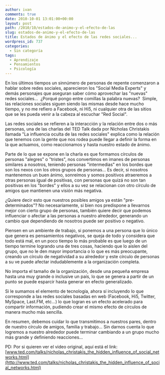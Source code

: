 ```yaml
---
author: ivan
comments: true
date: 2010-10-01 13:01:00+00:00
layout: post
path: /2010/10/estados-de-animo-y-el-efecto-de-las
slug: estados-de-animo-y-el-efecto-de-las
title: Estados de ánimo y el efecto de las redes sociales...
wordpress_id: 737
categories:
  - Sin categoría
tags:
  - Aprendizaje
  - Pensamientos
  - Psicología
---
```


En los últimos tiempos un sinnúmero de personas de repente comenzaron a hablar sobre redes sociales, aparecieron los "Social Media Experts" y demás personajes que aseguran saber cómo aprovechar las "nuevas" redes sociales...  ¿Porqué pongo entre comillas la palabra nuevas?  Simple, las relaciones sociales siguen siendo las mismas desde hace mucho tiempo, y no me refiero a Facebook, ni Hi5, ni cualquier otra de las sitios que se les pueda venir a la cabeza al escuchar "Red Social".

Las redes sociales se refieren a la interacción y la relación entre dos o más personas, una de las charlas del TED Talk dada por Nicholas Christakis llamada "La influencia oculta de las redes sociales" explica como la relación que tenemos con la gente que nos rodea puede llegar a definir la forma en la que actuamos, como reaccionamos y hasta nuestro estado de ánimo.

Parte de lo que se expone en la charla es que formamos círculos de personas "alegres" o "tristes", nos convertimos en imanes de personas similares a nosotros, teniendo personas "intermedias" en los bordes que son los nexos con los otros grupos de personas... Es decir, si nosotros mantenemos un buen ánimo, sonreímos y somos positivos atraeremos a otras personas igual de positivas, con personas que quizá no son tan positivas en los "bordes" y ellos a su vez se relacionan con otro círculo de amigos que mantienen una visión más negativa.

¿Quiere decir esto que nuestros posibles amigos ya están "pre-determinados"? No necesariamente, si bien nos predispone a llevarnos mejor con cierto grupo de personas, también quiere decir que podemos influenciar o afectar a las personas a nuestro alrededor, generando un cambio que dependiendo de nosotros puede ser positivo o negativo.

Piensen en un ambiente de trabajo, si ponemos a una persona que lo único que genera es pensamientos negativos, se queja de todo y considera que todo está mal, en un poco tiempo lo más probable es que luego de un tiempo termine logrando una de tres cosas, haciendo que lo aislen del grupo, que no le den mayor importancia o lo que es más preocupante, creando un círculo de negatividad a su alrededor y este círculo de personas a su ve puede afectar indudablemente a la organización completa.

No importa el tamaño de la organización, desde una pequeña empresa hasta una muy grande o inclusive un país, lo que se genera a partir de un punto se puede esparcir hasta generar en efecto generalizado.

Si le sumamos el elemento de tecnología, ahora sí incluyendo lo que corresponde a las redes sociales basadas en web (Facebook, Hi5, Twitter, MySpace, Last.FM, etc...) lo que logran es un efecto acelerado para compartir información, pudiendo crear el mismo efecto de círculos de manera mucho más sencilla.

En resumen, debemos cuidar lo que transmitimos a nuestros pares, dentro de nuestro círculo de amigos, familia y trabajo... Sin darnos cuenta lo que logremos a nuestro alrededor puede terminar cambiando a un grupo mucho más grande y definiendo reacciones...

PD: Por si quieren ver el video original, aquí está el link:
[www.ted.com/talks/nicholas_christakis_the_hidden_influence_of_social_networks.html](http://www.ted.com/talks/nicholas_christakis_the_hidden_influence_of_social_networks.html)
